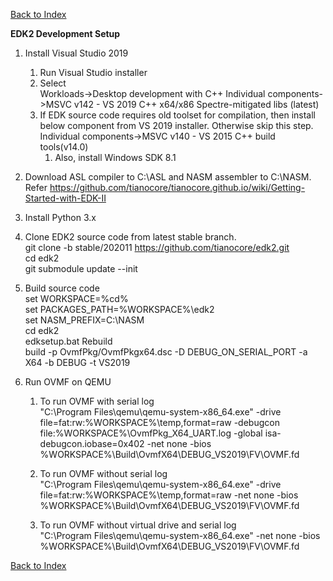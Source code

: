 
[Back to Index](../index.md)

**EDK2 Development Setup**  
1) Install Visual Studio 2019
    1) Run Visual Studio installer
    1) Select  
       Workloads->Desktop development with C++
       Individual components->MSVC v142 - VS 2019 C++ x64/x86 Spectre-mitigated libs (latest)
    1) If EDK source code requires old toolset for compilation, then install below component from VS 2019 installer. Otherwise skip this step.
        Individual components->MSVC v140 - VS 2015 C++ build tools(v14.0)
        1) Also, install Windows SDK 8.1

1) Download ASL compiler to C:\ASL and NASM assembler to C:\NASM.  
    Refer https://github.com/tianocore/tianocore.github.io/wiki/Getting-Started-with-EDK-II
	 
1) Install Python 3.x

1) Clone EDK2 source code from latest stable branch.  
    git clone -b stable/202011 https://github.com/tianocore/edk2.git  
    cd edk2  
    git submodule update --init  

1) Build source code  
    set WORKSPACE=%cd%  
    set PACKAGES_PATH=%WORKSPACE%\edk2  
    set NASM_PREFIX=C:\NASM  
    cd edk2  
    edksetup.bat Rebuild  
    build -p OvmfPkg/OvmfPkgx64.dsc -D DEBUG_ON_SERIAL_PORT -a X64 -b DEBUG -t VS2019  
	 
1) Run OVMF on QEMU  
    1) To run OVMF with serial log  
		"C:\Program Files\qemu\qemu-system-x86_64.exe" -drive file=fat:rw:%WORKSPACE%\temp\,format=raw -debugcon file:%WORKSPACE%\OvmfPkg_X64_UART.log -global isa-debugcon.iobase=0x402 -net none -bios %WORKSPACE%\Build\OvmfX64\DEBUG_VS2019\FV\OVMF.fd

	1) To run OVMF without serial log  
		"C:\Program Files\qemu\qemu-system-x86_64.exe" -drive file=fat:rw:%WORKSPACE%\temp\,format=raw -net none -bios %WORKSPACE%\Build\OvmfX64\DEBUG_VS2019\FV\OVMF.fd

	1) To run OVMF without virtual drive and serial log  
		"C:\Program Files\qemu\qemu-system-x86_64.exe" -net none -bios %WORKSPACE%\Build\OvmfX64\DEBUG_VS2019\FV\OVMF.fd

[Back to Index](../index.md)
